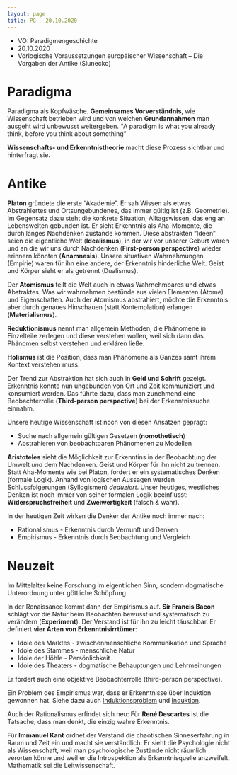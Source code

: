 ```yaml
---
layout: page
title: PG - 20.10.2020
---
```


* VO: Paradigmengeschichte
* 20.10.2020
* Vorlogische Voraussetzungen europäischer Wissenschaft – Die Vorgaben der Antike (Slunecko)

# Paradigma

Paradigma als Kopfwäsche. **Gemeinsames Vorverständnis**, wie Wissenschaft betrieben wird und von welchen **Grundannahmen** man ausgeht wird unbewusst weitergeben. <q>A paradigm is what you already think, before you think about something</q>

**Wissenschafts- und Erkenntnistheorie** macht diese Prozess sichtbar und hinterfragt sie.

# Antike

**Platon** gründete die erste “Akademie”. Er sah Wissen als etwas Abstrahiertes und Ortsungebundenes, das immer gültig ist (z.B. Geometrie). Im Gegensatz dazu steht die konkrete Situation, Alltagswissen, das eng an Lebenswelten gebunden ist. Er sieht Erkenntnis als Aha-Momente, die durch langes Nachdenken zustande kommen. Diese abstrakten “Ideen” seien die eigentliche Welt (**Idealismus**), in der wir vor unserer Geburt waren und an die wir uns durch Nachdenken (**First-person perspective**) wieder erinnern könnten (**Anamnesis**). Unsere situativen Wahrnehmungen (Empirie) waren für ihn eine andere, der Erkenntnis hinderliche Welt. Geist und Körper sieht er als getrennt (Dualismus).

Der **Atomismus** teilt die Welt auch in etwas Wahrnehmbares und etwas Abstraktes. Was wir wahrnehmen bestünde aus vielen Elementen (Atome) und Eigenschaften. Auch der Atomismus abstrahiert, möchte die Erkenntnis aber durch genaues Hinschauen (statt Kontemplation) erlangen (**Materialismus**).

**Reduktionismus** nennt man allgemein Methoden, die Phänomene in Einzelteile zerlegen und diese verstehen wollen, weil sich dann das Phänomen selbst verstehen und erklären ließe.

**Holismus** ist die Position, dass man Phänomene als Ganzes samt ihrem Kontext verstehen muss.

Der Trend zur Abstraktion hat sich auch in **Geld und Schrift** gezeigt. Erkenntnis konnte nun ungebunden von Ort und Zeit kommuniziert und konsumiert werden. Das führte dazu, dass man zunehmend eine Beobachterrolle (**Third-person perspective**) bei der Erkenntnissuche einnahm.

Unsere heutige Wissenschaft ist noch von diesen Ansätzen geprägt:
* Suche nach allgemein gültigen Gesetzen (**nomothetisch**)
* Abstrahieren von beobachtbaren Phänomenen zu Modellen

**Aristoteles** sieht die Möglichkeit zur Erkenntins in der Beobachtung der Umwelt _und_ dem Nachdenken. Geist und Körper für ihn nicht zu trennen. Statt Aha-Momente wie bei Platon, fordert er ein systematisches Denken (formale Logik). Anhand von logischen Aussagen werden Schlussfolgerungen (Syllogismen) _deduziert_. Unser heutiges, westliches Denken ist noch immer von seiner formalen Logik beeinflusst: **Widerspruchsfreiheit** und **Zweiwertigkeit** (falsch & wahr).

In der heutigen Zeit wirken die Denker der Antike noch immer nach:
* Rationalismus - Erkenntnis durch Vernunft und Denken
* Empirismus - Erkenntnis durch Beobachtung und Vergleich

# Neuzeit

Im Mittelalter keine Forschung im eigentlichen Sinn, sondern dogmatische Unterordnung unter göttliche Schöpfung.

In der Renaissance kommt dann der Empirismus auf. **Sir Francis Bacon** schlägt vor die Natur beim Beobachten bewusst und systematisch zu verändern (**Experiment**). Der Verstand ist für ihn zu leicht täuschbar. Er definiert **vier Arten von Erkenntnisirrtümer**:
* Idole des Marktes - zwischenmenschliche Kommunikation und Sprache
* Idole des Stammes - menschliche Natur
* Idole der Höhle - Persönlichkeit
* Idole des Theaters - dogmatische Behauptungen und Lehrmeinungen

Er fordert auch eine objektive Beobachterrolle (third-person perspective).

Ein Problem des Empirismus war, dass er Erkenntnisse über Induktion gewonnen hat. Siehe dazu auch <a href="./ewd1#Induktion">Induktionsproblem</a> und <a href="./ewd2#Induktion">Induktion</a>.


Auch der Rationalismus erfindet sich neu: Für **René Descartes** ist die Tatsache, dass man denkt, die einzig wahre Erkenntnis.

Für **Immanuel Kant** ordnet der Verstand die chaotischen Sinneserfahrung in Raum und Zeit ein und macht sie verständlich. Er sieht die Psychologie nicht als Wissenschaft, weil man psychologische Zustände nicht räumlich verorten könne und weil er die Introspektion als Erkenntnisquelle anzweifelt. Mathematik sei die Leitwissenschaft.
